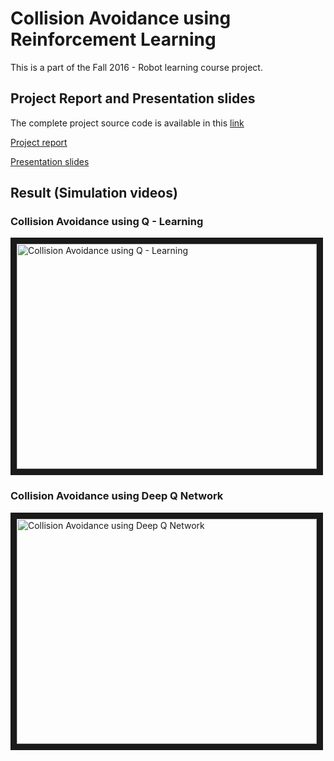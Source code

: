 # Collision Avoidance using Reinforcement Learning

This is a part of the Fall 2016 - Robot learning course project. 

## Project Report and Presentation slides

The complete project source code is available in this [link](https://github.com/analogicalnexus/gym-gazebo/)

[Project report](https://github.com/analogicalnexus/gym-gazebo/blob/master/collision_avoidance/Report-CollisionAvoidanceusingReinforcementLearning.pdf)


[Presentation slides](https://github.com/analogicalnexus/gym-gazebo/blob/master/collision_avoidance/PPT-Collision%20Avoidance%20using%20Reinforcement%20Learning%20.pdf)

## Result (Simulation videos) 

### Collision Avoidance using Q - Learning 
<a href="http://www.youtube.com/watch?feature=player_embedded&v=9dVvnyUN0EQ
" target="_blank"><img src="http://img.youtube.com/vi/9dVvnyUN0EQ/0.jpg" 
alt="Collision Avoidance using Q - Learning " width="480" height="360" border="10" /></a>

### Collision Avoidance using Deep Q Network 
<a href="http://www.youtube.com/watch?feature=player_embedded&v=u8w3MB4vGj8
" target="_blank"><img src="http://img.youtube.com/vi/u8w3MB4vGj8/0.jpg" 
alt="Collision Avoidance using Deep Q Network " width="480" height="360" border="10" /></a>

